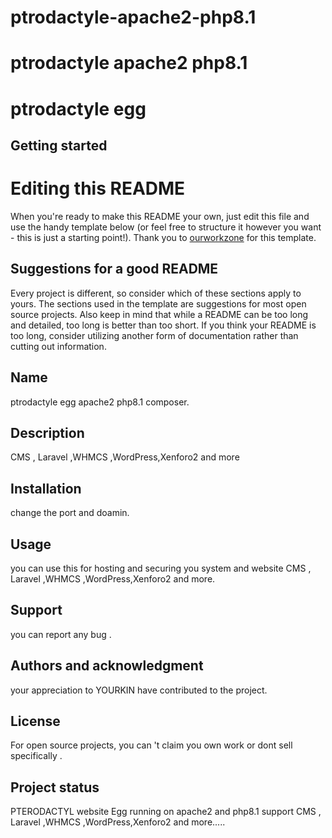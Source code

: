 # ptrodactyle-apache2-php8.1

# ptrodactyle apache2 php8.1

# ptrodactyle egg



## Getting started

# Editing this README

When you're ready to make this README your own, just edit this file and use the handy template below (or feel free to structure it however you want - this is just a starting point!). Thank you to [ourworkzone](https://gitlab.com/ourworkzone) for this template.

## Suggestions for a good README
Every project is different, so consider which of these sections apply to yours. The sections used in the template are suggestions for most open source projects. Also keep in mind that while a README can be too long and detailed, too long is better than too short. If you think your README is too long, consider utilizing another form of documentation rather than cutting out information.

## Name
ptrodactyle egg apache2 php8.1 composer.

## Description
CMS , Laravel ,WHMCS ,WordPress,Xenforo2 and more

## Installation
change the port and doamin.

## Usage
you can use this for hosting and securing you system and website CMS , Laravel ,WHMCS ,WordPress,Xenforo2 and more.

## Support
you can report any bug .

## Authors and acknowledgment
your appreciation to YOURKIN have contributed to the project.

## License
For open source projects, you can 't claim you own work or dont sell specifically .

## Project status
PTERODACTYL website Egg running on apache2 and php8.1 support CMS , Laravel ,WHMCS ,WordPress,Xenforo2 and more.....
